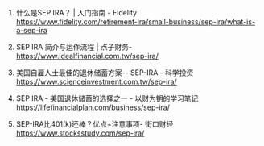 

1. 什么是SEP IRA？ | 入门指南 - Fidelity
https://www.fidelity.com/retirement-ira/small-business/sep-ira/what-is-a-sep-ira

2. SEP IRA 简介与运作流程 | 点子财务-https://www.idealfinancial.com.tw/sep-ira/

3. 美国自雇人士最佳的退休储蓄方案-- SEP-IRA - 科学投资
https://www.scienceinvestment.com.tw/sep-ira/

4. SEP IRA - 美国退休储蓄的选择之一 - 以财为钥的学习笔记https://lifefinancialplan.com/business/sep-ira/

5. SEP-IRA比401(k)还棒？优点+注意事项- 街口财经 https://www.stocksstudy.com/sep-ira/